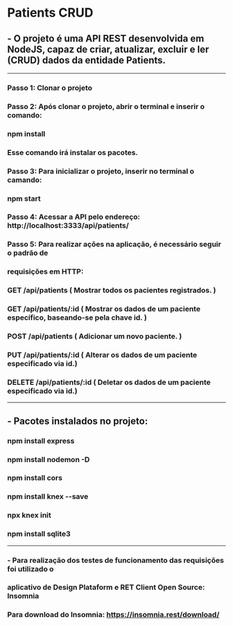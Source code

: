 # Patients CRUD

## - O projeto é uma API REST desenvolvida em NodeJS, capaz de criar, atualizar, excluir e ler (CRUD) dados da entidade Patients.
_________________________________________________________________________

### Passo 1: Clonar o projeto
### Passo 2: Após clonar o projeto, abrir o terminal e inserir o comando:
### npm install
### Esse comando irá instalar os pacotes.
### Passo 3: Para inicializar o projeto, inserir no terminal o camando:
### npm start
### Passo 4: Acessar a API pelo endereço: http://localhost:3333/api/patients/
### Passo 5: Para realizar ações na aplicação, é necessário seguir o padrão de
### requisições em HTTP:
### GET /api/patients  ( Mostrar todos os pacientes registrados. )
### GET /api/patients/:id ( Mostrar os dados de um paciente específico, baseando-se pela chave id. )
### POST /api/patients  ( Adicionar um novo paciente. )
### PUT /api/patients/:id  ( Alterar os dados de um paciente especificado via id.)
### DELETE /api/patients/:id  ( Deletar os dados de um paciente especificado via id.)
_________________________________________________________________________

## - Pacotes instalados no projeto:
### npm install express
### npm install nodemon -D
### npm install cors
### npm install knex --save
### npx knex init
### npm install sqlite3

_________________________________________________________________________

### - Para realização dos testes de funcionamento das requisições foi utilizado o
###  aplicativo de Design Plataform e RET Client Open Source: Insomnia
### Para download do Insomnia: https://insomnia.rest/download/